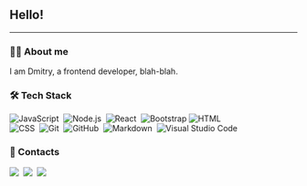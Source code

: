 ## Hello!
---

### 🧑‍💻 About me

I am Dmitry, a frontend developer, blah-blah.

### 🛠 Tech Stack

![JavaScript](https://img.shields.io/badge/-JavaScript-05122A?style=flat&logo=javascript)&nbsp;
![Node.js](https://img.shields.io/badge/-Node.js-05122A?style=flat&logo=node.js)&nbsp;
![React](https://img.shields.io/badge/-React-05122A?style=flat&logo=react)&nbsp;
![Bootstrap](https://img.shields.io/badge/-Bootstrap-05122A?style=flat&logo=bootstrap&logoColor=563D7C)
![HTML](https://img.shields.io/badge/-HTML-05122A?style=flat&logo=HTML5)&nbsp;\
![CSS](https://img.shields.io/badge/-CSS-05122A?style=flat&logo=CSS3&logoColor=1572B6)&nbsp;
![Git](https://img.shields.io/badge/-Git-05122A?style=flat&logo=git)&nbsp;
![GitHub](https://img.shields.io/badge/-GitHub-05122A?style=flat&logo=github)&nbsp;
![Markdown](https://img.shields.io/badge/-Markdown-05122A?style=flat&logo=markdown)&nbsp;
![Visual Studio Code](https://img.shields.io/badge/-Visual%20Studio%20Code-05122A?style=flat&logo=visual-studio-code&logoColor=007ACC)&nbsp;

### 🤝 Contacts

<p align="left">
<a href="mailto:blednovski@gmail.com"><img src="https://img.shields.io/badge/-blednovski@gmail.com-D14836?style=flat&logo=Gmail&logoColor=white"/></a>&nbsp;
<a href="https://instagram.com/wzed"><img src="https://img.shields.io/badge/-@wzed-E4405F?style=flat&logo=Instagram&logoColor=white"/></a>&nbsp;
<a href="https://facebook.com/wzed44"><img src="https://img.shields.io/badge/-@wzed44 -1877F2?style=flat&logo=Facebook&logoColor=white"/></a>
</p>